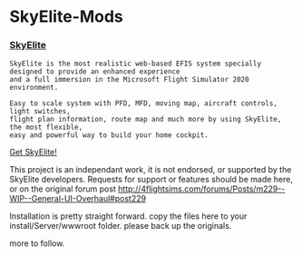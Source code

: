# SkyElite-Mods

### [SkyElite](http://skyelite4mfs.com/downloads.html)
```PFD and MFD for MFS 2020
SkyElite is the most realistic web-based EFIS system specially designed to provide an enhanced experience
and a full immersion in the Microsoft Flight Simulator 2020 environment.

Easy to scale system with PFD, MFD, moving map, aircraft controls, light switches,
flight plan information, route map and much more by using SkyElite, the most flexible,
easy and powerful way to build your home cockpit.
```
[Get SkyElite!](http://skyelite4mfs.com/downloads.html)

This project is an independant work, it is not endorsed, or supported by the SkyElite developers. Requests for support or features should be made here, or on the original forum post http://4flightsims.com/forums/Posts/m229--WIP--General-UI-Overhaul#post229

Installation is pretty straight forward.
copy the files here to your install/Server/wwwroot folder.
please back up the originals.

more to follow.
